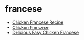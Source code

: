 # francese

 * [Chicken Francese Recipe](index/c/chicken-francese-recipe.json)
 * [Chicken Francese](index/c/chicken-francese.json)
 * [Delicious Easy Chicken Francese](index/d/delicious-easy-chicken-francese.json)
